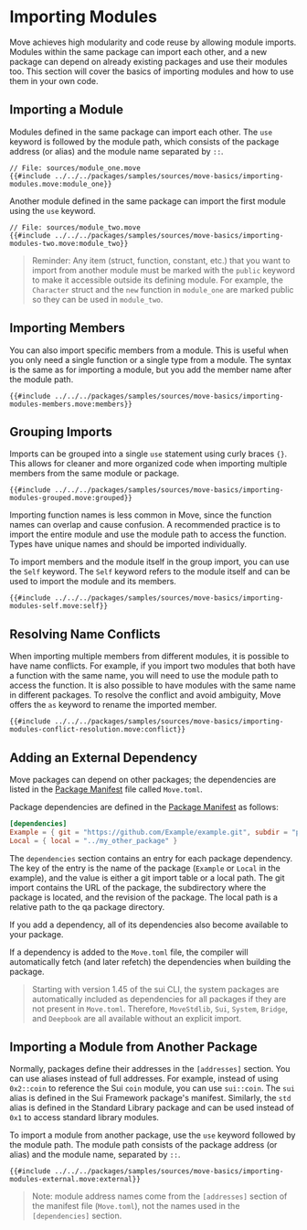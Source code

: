 # Importing Modules

<!--
    TODO: create a better example for:
        1. Importing a module in general
        2. Importing a member
        3. Importing multiple members
        4. Grouping imports
        5. Self keyword for groups
-->

<!--

Goals:
    - Show the import syntax
    - Local dependencies
    - External dependencies
    - Importing modules from other packages

 -->

Move achieves high modularity and code reuse by allowing module imports. Modules within the same
package can import each other, and a new package can depend on already existing packages and use
their modules too. This section will cover the basics of importing modules and how to use them in
your own code.

## Importing a Module

Modules defined in the same package can import each other. The `use` keyword is followed by the
module path, which consists of the package address (or alias) and the module name separated by `::`.

```move
// File: sources/module_one.move
{{#include ../../../packages/samples/sources/move-basics/importing-modules.move:module_one}}
```

Another module defined in the same package can import the first module using the `use` keyword.

```move
// File: sources/module_two.move
{{#include ../../../packages/samples/sources/move-basics/importing-modules-two.move:module_two}}
```

> Reminder: Any item (struct, function, constant, etc.) that you want to import from another module
> must be marked with the `public` keyword to make it accessible outside its defining module. For example,
> the `Character` struct and the `new` function in `module_one` are marked public so they can be used in `module_two`.

## Importing Members

You can also import specific members from a module. This is useful when you only need a single
function or a single type from a module. The syntax is the same as for importing a module, but you
add the member name after the module path.

```move
{{#include ../../../packages/samples/sources/move-basics/importing-modules-members.move:members}}
```

## Grouping Imports

Imports can be grouped into a single `use` statement using curly braces `{}`. This allows for cleaner
and more organized code when importing multiple members from the same module or package.

```move
{{#include ../../../packages/samples/sources/move-basics/importing-modules-grouped.move:grouped}}
```

Importing function names is less common in Move, since the function names can overlap and cause
confusion. A recommended practice is to import the entire module and use the module path to access
the function. Types have unique names and should be imported individually.

To import members and the module itself in the group import, you can use the `Self` keyword. The
`Self` keyword refers to the module itself and can be used to import the module and its members.

```move
{{#include ../../../packages/samples/sources/move-basics/importing-modules-self.move:self}}
```

## Resolving Name Conflicts

When importing multiple members from different modules, it is possible to have name conflicts. For
example, if you import two modules that both have a function with the same name, you will need to
use the module path to access the function. It is also possible to have modules with the same name
in different packages. To resolve the conflict and avoid ambiguity, Move offers the `as` keyword to
rename the imported member.

```move
{{#include ../../../packages/samples/sources/move-basics/importing-modules-conflict-resolution.move:conflict}}
```

## Adding an External Dependency

Move packages can depend on other packages; the dependencies are listed in the [Package
Manifest](./../concepts/manifest.md) file called `Move.toml`.

Package dependencies are defined in the [Package Manifest](./../concepts/manifest.md) as follows:

```toml
[dependencies]
Example = { git = "https://github.com/Example/example.git", subdir = "path/to/package", rev = "v1.2.3" }
Local = { local = "../my_other_package" }
```

The `dependencies` section contains an entry for each package dependency. The key of the entry
is the name of the package (`Example` or `Local` in the example), and the value is either a git import
table or a local path. The git import contains the URL of the package, the subdirectory where the
package is located, and the revision of the package. The local path is a relative path to the
qa package directory.

If you add a dependency, all of its dependencies also become available to your package.

If a dependency is added to the `Move.toml` file, the compiler will automatically fetch (and later
refetch) the dependencies when building the package.

> Starting with version 1.45 of the sui CLI, the system packages are
> automatically included as dependencies for all packages if they are not present in `Move.toml`.
> Therefore, `MoveStdlib`, `Sui`, `System`, `Bridge`, and `Deepbook` are all available without
> an explicit import.

## Importing a Module from Another Package

Normally, packages define their addresses in the `[addresses]` section. You can use aliases
instead of full addresses. For example, instead of using `0x2::coin` to reference the Sui `coin` module,
you can use `sui::coin`. The `sui` alias is defined in the Sui Framework package's manifest. Similarly, the `std`
alias is defined in the Standard Library package and can be used instead of `0x1` to access standard library modules.

To import a module from another package, use the `use` keyword followed by the module path. The
module path consists of the package address (or alias) and the module name, separated by `::`.

```move
{{#include ../../../packages/samples/sources/move-basics/importing-modules-external.move:external}}
```

> Note: module address names come from the `[addresses]` section of the manifest file (`Move.toml`), not the
> names used in the `[dependencies]` section.
